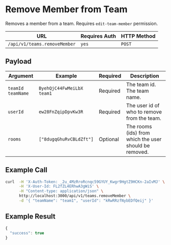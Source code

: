 # Remove Member from Team

Removes a member from a team. Requires `edit-team-member` permission.

| URL                          | Requires Auth | HTTP Method |
| ---------------------------- | ------------- | ----------- |
| `/api/v1/teams.removeMember` | `yes`         | `POST`      |

## Payload

| Argument            | Example                     | Required | Description                                            |
| ------------------- | --------------------------- | -------- | ------------------------------------------------------ |
| `teamId` `teamName` | `ByehQjC44FwMeiLbX` `team1` | Required | The team id. The team name.                            |
| `userId`            | `ew28FnZqipDpvKw3R`         | Required | The user id of who to remove from the team.            |
| `rooms`             | `["8dugqGhuRvCBLdZft"]`     | Optional | The rooms (ids) from which the user should be removed. |

## Example Call

```bash
curl  -H 'X-Auth-Token: _2u_4MzRroRcnqc59GYUY_Kwgr9HgtZ9HCKn-2aIvMJ' \
      -H 'X-User-Id: FL2fZL4ERhwA3gWiS' \
      -H "Content-type: application/json" \
      http://localhost:3000/api/v1/teams.removeMember \
      -d '{ "teamName": "team1", "userId": "kRwRRzfNybEDfQeij" }'
```

## Example Result

```javascript
{
  "success": true
}
```
